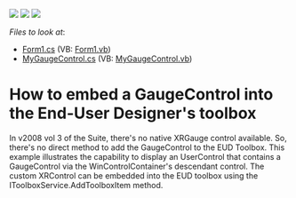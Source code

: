 <!-- default badges list -->
![](https://img.shields.io/endpoint?url=https://codecentral.devexpress.com/api/v1/VersionRange/128600599/13.1.4%2B)
[![](https://img.shields.io/badge/Open_in_DevExpress_Support_Center-FF7200?style=flat-square&logo=DevExpress&logoColor=white)](https://supportcenter.devexpress.com/ticket/details/E1177)
[![](https://img.shields.io/badge/📖_How_to_use_DevExpress_Examples-e9f6fc?style=flat-square)](https://docs.devexpress.com/GeneralInformation/403183)
<!-- default badges end -->
<!-- default file list -->
*Files to look at*:

* [Form1.cs](./CS/WindowsApplication1/Form1.cs) (VB: [Form1.vb](./VB/WindowsApplication1/Form1.vb))
* [MyGaugeControl.cs](./CS/WindowsApplication1/MyGaugeControl.cs) (VB: [MyGaugeControl.vb](./VB/WindowsApplication1/MyGaugeControl.vb))
<!-- default file list end -->
# How to embed a GaugeControl into the End-User Designer's toolbox


<p>In v2008 vol 3 of the Suite, there's no native XRGauge control available. So, there's no direct method to add the GaugeControl to the EUD Toolbox. This example illustrates the capability to display an UserControl that contains a GaugeControl via the WinControlContainer's descendant control. The custom XRControl can be embedded into the EUD toolbox using the IToolboxService.AddToolboxItem method.</p>

<br/>


